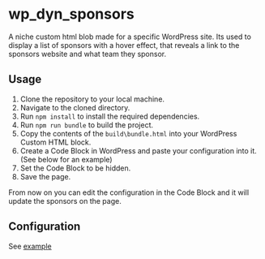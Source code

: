 # wp_dyn_sponsors

A niche custom html blob made for a specific WordPress site.
Its used to display a list of sponsors with a hover effect,
that reveals a link to the sponsors website and what team they sponsor.

## Usage
1. Clone the repository to your local machine.
2. Navigate to the cloned directory.
3. Run `npm install` to install the required dependencies.
4. Run `npm run bundle` to build the project.
5. Copy the contents of the `build\bundle.html` into your WordPress Custom HTML block.
6. Create a Code Block in WordPress and paste your configuration into it. (See below for an example)
7. Set the Code Block to be hidden.
8. Save the page.

From now on you can edit the configuration in the Code Block and it will update the sponsors on the page.

## Configuration
See [example](https://raw.githubusercontent.com/KilianSen/wp_dyn_sponsors/refs/heads/master/example_config.json)

